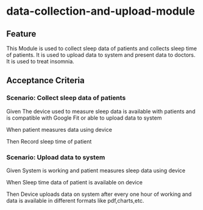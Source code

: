 # data-collection-and-upload-module

## Feature

This Module is used to collect sleep data of patients
and collects sleep time of patients.
It is used to upload data to system and present data to doctors.
It is used to treat insomnia.

## Acceptance Criteria

### Scenario: Collect sleep data of patients

  Given The device used to measure sleep data is available with patients
and is compatible with Google Fit or able to upload data to system

  When patient measures data using device

  Then Record sleep time of patient

### Scenario: Upload data to system

  Given System is working and patient measures sleep data using device

  When Sleep time data of patient is available on device

  Then Device uploads data on system after every one hour of working
and data is available in different formats like pdf,charts,etc.
